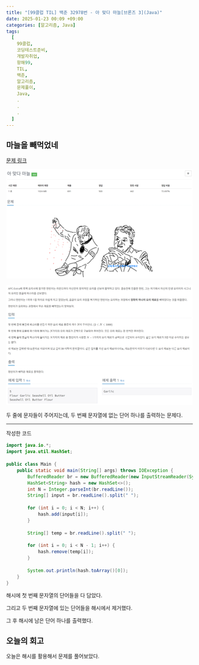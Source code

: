 ```yaml
---
title: "[99클럽 TIL] 백준 32978번 - 아 맞다 마늘[브론즈 3](Java)"
date: 2025-01-23 00:09 +09:00
categories: [알고리즘, Java]
tags:
  [
    99클럽,
    코딩테스트준비,
    개발자취업,
    항해99,
    TIL,
    백준,
    알고리즘,
    문제풀이,
    Java,
    .
    .
    .
  ]
---
```


## 마늘을 빼먹었네

[문제 링크](https://www.acmicpc.net/problem/32978)

![문제 설명](https://github.com/jungi0531/images/blob/main/99club_02/algorithm_99club2_08_01.png?raw=true)

![문제 설명](https://github.com/jungi0531/images/blob/main/99club_02/algorithm_99club2_08_02.png?raw=true)

두 줄에 문자들이 주어지는데, 두 번째 문자열에 없는 단어 하나를 출력하는 문제다.

---

작성한 코드

```java
import java.io.*;
import java.util.HashSet;

public class Main {
    public static void main(String[] args) throws IOException {
        BufferedReader br = new BufferedReader(new InputStreamReader(System.in));
        HashSet<String> hash = new HashSet<>();
        int N = Integer.parseInt(br.readLine());
        String[] input = br.readLine().split(" ");

        for (int i = 0; i < N; i++) {
            hash.add(input[i]);
        }

        String[] temp = br.readLine().split(" ");

        for (int i = 0; i < N - 1; i++) {
            hash.remove(temp[i]);
        }

        System.out.println(hash.toArray()[0]);
    }
}

```

해시에 첫 번째 문자열의 단어들을 다 담았다.

그리고 두 번째 문자열에 있는 단어들을 해시에서 제거했다.

그 후 해시에 남은 단어 하나를 출력했다.

## 오늘의 회고

오늘은 해시를 활용해서 문제를 풀어보았다.